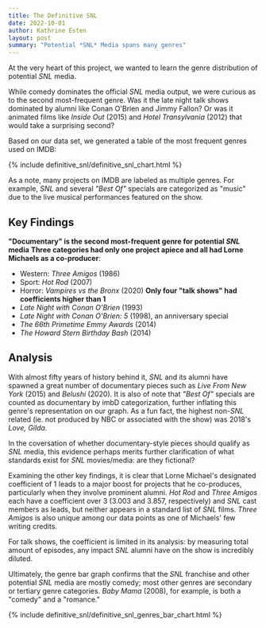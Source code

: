 ```yaml
---
title: The Definitive SNL
date: 2022-10-01
author: Kathrine Esten
layout: post
summary: "Potential *SNL* Media spans many genres"
---
```


At the very heart of this project, we wanted to learn the genre distribution of potential *SNL* media.  

While comedy dominates the official *SNL* media output, we were curious as to the second most-frequent genre. Was it the late night talk shows dominated by alumni like Conan O'Brien and Jimmy Fallon? Or was it animated films like *Inside Out* (2015) and *Hotel Transylvania* (2012) that would take a surprising second?

Based on our data set, we generated a table of the most frequent genres used on IMDB:

{% include definitive_snl/definitive_snl_chart.html %}

As a note, many projects on IMDB are labeled as multiple genres. For example, *SNL* and several *"Best Of"* specials are categorized as "music" due to the live musical performances featured on the show.

## Key Findings
**"Documentary" is the second most-frequent genre for potential *SNL* media**
**Three categories had only one project apiece and all had Lorne Michaels as a co-producer**:
 - Western: *Three Amigos* (1986)
 - Sport: *Hot Rod* (2007)
 - Horror: *Vampires vs the Bronx* (2020)
**Only four "talk shows" had coefficients higher than 1**
 - *Late Night with Conan O'Brien* (1993)
 - *Late Night with Conan O'Brien: 5* (1998), an anniversary special
 - *The 66th Primetime Emmy Awards* (2014)
 - *The Howard Stern Birthday Bash* (2014)

## Analysis

With almost fifty years of history behind it, *SNL* and its alumni have spawned a great number of documentary pieces such as *Live From New York* (2015) and *Belushi* (2020). It is also of note that *"Best Of"* specials are counted as documentary by imbD categorization, further inflating this genre's representation on our graph. As a fun fact, the highest non-*SNL* related (ie. not produced by NBC or associated with the show) was 2018's *Love, Gilda*.

In the coversation of whether documentary-style pieces should qualify as *SNL* media, this evidence perhaps merits further clarification of what standards exist for *SNL* movies/media: are they fictional?

Examining the other key findings, it is clear that Lorne Michael's designated coefficient of 1 leads to a major boost for projects that he co-produces, particularly when they involve prominent alumni. *Hot Rod* and *Three Amigos* each have a coefficient over 3 (3.003 and 3.857, respectively) and *SNL* cast members as leads, but neither appears in a standard list of *SNL* films. *Three Amigos* is also unique among our data points as one of Michaels' few writing credits.

For talk shows, the coefficient is limited in its analysis: by measuring total amount of episodes, any impact *SNL* alumni have on the show is incredibly diluted.

Ultimately, the genre bar graph confirms that the *SNL* franchise and other potential *SNL* media are mostly comedy; most other genres are secondary or tertiary genre categories. *Baby Mama* (2008), for example, is both a "comedy" and a "romance."

{% include definitive_snl/definitive_snl_genres_bar_chart.html %}
